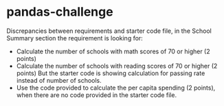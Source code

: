 # pandas-challenge

Discrepancies between requirements and starter code file, in the School Summary section the requirement is looking for:
+ Calculate the number of schools with math scores of 70 or higher (2 points)
+ Calculate the number of schools with reading scores of 70 or higher (2 points)
But the starter code is showing calculation for passing rate instead of number of schools. 
+ Use the code provided to calculate the per capita spending (2 points), when there are no code provided in the starter code file. 
